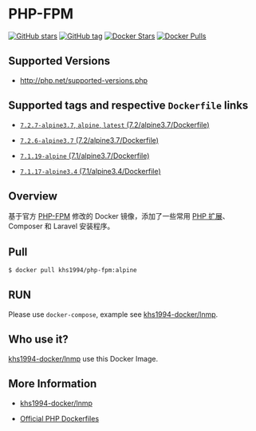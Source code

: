 # PHP-FPM

[![GitHub stars](https://img.shields.io/github/stars/khs1994-docker/php-fpm.svg?style=social&label=Stars)](https://github.com/khs1994-docker/php-fpm) [![GitHub tag](https://img.shields.io/github/tag/khs1994-docker/php-fpm.svg)](https://github.com/khs1994-docker/php-fpm) [![Docker Stars](https://img.shields.io/docker/stars/khs1994/php-fpm.svg)](https://store.docker.com/community/images/khs1994/php-fpm) [![Docker Pulls](https://img.shields.io/docker/pulls/khs1994/php-fpm.svg)](https://store.docker.com/community/images/khs1994/php-fpm)

## Supported Versions

* http://php.net/supported-versions.php

## Supported tags and respective `Dockerfile` links

* [`7.2.7-alpine3.7`, `alpine`, `latest` (7.2/alpine3.7/Dockerfile)](https://github.com/khs1994-docker/php-fpm/blob/7.2.7/7.2/alpine3.7/Dockerfile)

* [`7.2.6-alpine3.7` (7.2/alpine3.7/Dockerfile)](https://github.com/khs1994-docker/php-fpm/blob/7.2.6/7.2/alpine3.7/Dockerfile)

* [`7.1.19-alpine` (7.1/alpine3.7/Dockerfile)](https://github.com/khs1994-docker/php-fpm/blob/c88a36862bf49c04fc5f2db2d4a7c25146599907/7.1/alpine3.7/Dockerfile)

* [`7.1.17-alpine3.4` (7.1/alpine3.4/Dockerfile)](https://github.com/khs1994-docker/php-fpm/blob/a335e759384086ee710a2b204f02e3ffae8b6149/7.1/alpine3.4/Dockerfile)

## Overview

基于官方 [PHP-FPM](https://github.com/docker-library/docs/tree/master/php) 修改的 Docker 镜像，添加了一些常用 [PHP 扩展](https://github.com/khs1994-docker/lnmp/blob/master/docs/php.md)、Composer 和 Laravel 安装程序。

## Pull

```bash
$ docker pull khs1994/php-fpm:alpine
```

## RUN

Please use `docker-compose`, example see [khs1994-docker/lnmp](https://github.com/khs1994-docker/lnmp/blob/master/docker-compose.yml).

## Who use it?

[khs1994-docker/lnmp](https://github.com/khs1994-docker/lnmp) use this Docker Image.

## More Information

* [khs1994-docker/lnmp](https://github.com/khs1994-docker/lnmp)

* [Official PHP Dockerfiles](https://github.com/docker-library/php)
